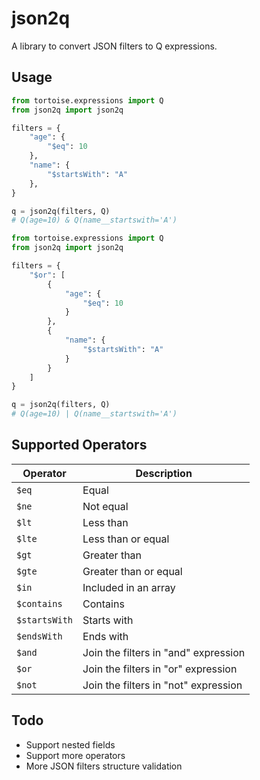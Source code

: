 # json2q

A library to convert JSON filters to Q expressions.

## Usage

```python
from tortoise.expressions import Q
from json2q import json2q

filters = {
    "age": {
        "$eq": 10
    },
    "name": {
        "$startsWith": "A"
    },
}

q = json2q(filters, Q)
# Q(age=10) & Q(name__startswith='A')
```

```python
from tortoise.expressions import Q
from json2q import json2q

filters = {
    "$or": [
        {
            "age": {
                "$eq": 10
            }
        },
        {
            "name": {
                "$startsWith": "A"
            }
        }
    ]
}

q = json2q(filters, Q)
# Q(age=10) | Q(name__startswith='A')
```

## Supported Operators

| Operator      | Description                          |
|---------------|--------------------------------------|
| `$eq`         | Equal                                |
| `$ne`         | Not equal                            |
| `$lt`         | Less than                            |
| `$lte`        | Less than or equal                   |
| `$gt`         | Greater than                         |
| `$gte`        | Greater than or equal                |
| `$in`         | Included in an array                 |
| `$contains`   | Contains                             |
| `$startsWith` | Starts with                          |
| `$endsWith`   | Ends with                            |
| `$and`        | Join the filters in "and" expression |
| `$or`         | Join the filters in "or" expression  |
| `$not`        | Join the filters in "not" expression |

## Todo

- Support nested fields
- Support more operators
- More JSON filters structure validation
